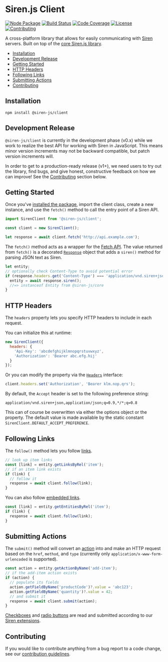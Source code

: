 # Siren.js Client

[![Node Package](https://img.shields.io/npm/v/@siren-js/client)](https://npmjs.org/@siren-js/client)
[![Build Status](https://img.shields.io/github/workflow/status/siren-js/client/Build%20Package)](https://github.com/siren-js/client/actions/workflows/build.yaml)
[![Code Coverage](https://img.shields.io/codecov/c/github/siren-js/client)](https://codecov.io/gh/siren-js/client)
[![License](https://img.shields.io/github/license/siren-js/client)](LICENSE)
[![Contributing](https://img.shields.io/badge/contributions-welcome-brightgreen.svg)](CONTRIBUTING.md)

A cross-platform library that allows for easily communicating with [Siren]
servers. Built on top of the [core Siren.js library][core].

[siren]: https://github.com/kevinswiber/siren
[core]: https://github.com/siren-js/core

- [Installation](#installation)
- [Development Release](#development-release)
- [Getting Started](#getting-started)
- [HTTP Headers](#http-headers)
- [Following Links](#following-links)
- [Submitting Actions](#submitting-actions)
- [Contributing](#contributing)

## Installation

```text
npm install @siren-js/client
```

## Development Release

`@siren-js/client` is currently in the development phase (v0.x) while we work to
realize the best API for working with Siren in JavaScript. This means minor
version increments may not be backward compatible, but patch version increments
will.

In order to get to a production-ready release (v1+), we need users to try out
the library, find bugs, and give honest, constructive feedback on how we can
improve! See the [Contributing](#contributing) section below.

## Getting Started

Once you've [installed the package](#installation), import the client class,
create a new instance, and use the `fetch()` method to call the entry point of
a Siren API.

```js
import SirenClient from '@siren-js/client';

const client = new SirenClient();

let response = await client.fetch('http://api.example.com');
```

The `fetch()` method acts as a wrapper for the [Fetch API][fetch]. The value
returned from `fetch()` is a decorated [`Response`][response] object that adds a
`siren()` method for parsing JSON text as Siren.

[fetch]: https://developer.mozilla.org/en-US/docs/Web/API/Fetch_API
[response]: https://developer.mozilla.org/en-US/docs/Web/API/Response

```js
let entity;
// optionally check Content-Type to avoid potential error
if (response.headers.get('Content-Type') === 'application/vnd.siren+json') {
  entity = await response.siren();
  //=> instanceof Entity from @siren-js/core
}
```

## HTTP Headers

The `headers` property lets you specify HTTP headers to include in each request.

[headers]: https://developer.mozilla.org/en-US/docs/Web/API/Headers

You can initialize this at runtime:

```js
new SirenClient({
  headers: {
    'Api-Key': 'abcdefghijklmnopqrstuvwxyz',
    'Authorization': 'Bearer abc.efg.hij'
  }
});
```

Or you can modify the property via the [`Headers`][headers] interface:

```js
client.headers.set('Authorization', 'Bearer klm.nop.qrs');
```

By default, the `Accept` header is set to the following preference string:

```text
application/vnd.siren+json,application/json;q=0.9,*/*;q=0.8
```

This can of course be overwritten via either the options object or the property.
The default value is made available by the static constant
`SirenClient.DEFAULT_ACCEPT_PREFERENCE`.

## Following Links

The `follow()` method lets you follow [links][link].

[link]: https://github.com/kevinswiber/siren#links-1
[embedded-link]: https://github.com/kevinswiber/siren#embedded-link

```js
// look up item links
const [link] = entity.getLinksByRel('item');
// if an item link exists
if (link) {
  // follow it
  response = await client.follow(link);
}
```

You can also follow [embedded links][embedded-link].

```js
const [link] = entity.getEntitiesByRel('item');
if (link) {
  response = await client.follow(link);
}
```

## Submitting Actions

The `submit()` method will convert an [action] into and make an HTTP request
based on the `href`, `method`, and `type` (currently only
`application/x-www-form-urlencoded` is supported).

[action]: https://github.com/kevinswiber/siren#actions-1

```js
const action = entity.getActionByName('add-item');
// if the add-item action exists
if (action) {
  // populate its fields
  action.getFieldByName('productCode')?.value = 'abc123';
  action.getFieldByName('quantity')?.value = 42;
  // and submit it
  response = await client.submit(action);
}
```

[Checkboxes][radio] and [radio buttons][radio] are read and submitted according
to our [Siren extensions][ext].

[checkbox]: https://github.com/siren-js/spec-extensions#checkbox-fields
[ext]: https://github.com/siren-js/spec-extensions
[radio]: https://github.com/siren-js/spec-extensions#radio-fields

## Contributing

If you would like to contribute anything from a bug report to a code change, see
our [contribution guidelines](CONTRIBUTING.md).

